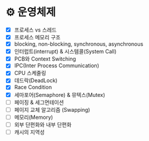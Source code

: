 # ⚙️ 운영체제

- [x]  프로세스 vs 스레드
- [x]  프로세스 메모리 구조
- [x]  blocking, non-blocking, synchronous, asynchronous
- [X]  인터럽트(interrupt) & 시스템콜(System Call)
- [x]  PCB와 Context Switching
- [x]  IPC(Inter Process Communication)
- [x]  CPU 스케줄링
- [X]  데드락(DeadLock)
- [X]  Race Condition
- [X]  세마포어(Semaphore) & 뮤텍스(Mutex)
- [ ]  페이징 & 세그먼테이션
- [ ]  페이지 교체 알고리즘 (Swapping)
- [ ]  메모리(Memory)
- [ ]  외부 단편화와 내부 단편화
- [ ]  캐시의 지역성

